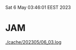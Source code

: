 Sat  6 May 03:46:01 EEST 2023
# JAM
<a href='./cache/202305/06_03.log'>./cache/202305/06_03.log</a>
